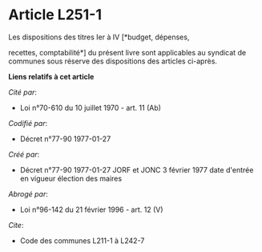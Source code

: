 # Article L251-1

Les dispositions des titres Ier à IV [*budget, dépenses,

recettes, comptabilité*] du présent livre sont applicables au syndicat de communes sous réserve des dispositions des articles
ci-après.

**Liens relatifs à cet article**

_Cité par_:

  - Loi n°70-610 du 10 juillet 1970 - art. 11 (Ab)

_Codifié par_:

  - Décret n°77-90 1977-01-27

_Créé par_:

  - Décret n°77-90 1977-01-27 JORF et JONC 3 février 1977 date d'entrée en vigueur élection des maires

_Abrogé par_:

  - Loi n°96-142 du 21 février 1996 - art. 12 (V)

_Cite_:

  - Code des communes L211-1 à L242-7
